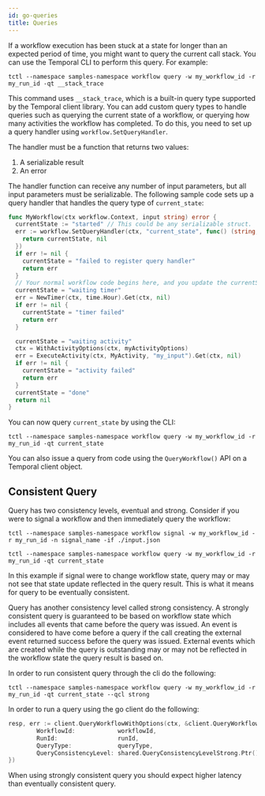 ```yaml
---
id: go-queries
title: Queries
---
```


If a workflow execution has been stuck at a state for longer than an expected period of time, you
might want to query the current call stack. You can use the Temporal CLI to perform this query. For
example:

`tctl --namespace samples-namespace workflow query -w my_workflow_id -r my_run_id -qt __stack_trace`

This command uses `__stack_trace`, which is a built-in query type supported by the Temporal client
library. You can add custom query types to handle queries such as querying the current state of a
workflow, or querying how many activities the workflow has completed. To do this, you need to set
up a query handler using `workflow.SetQueryHandler`.

The handler must be a function that returns two values:
1. A serializable result
2. An error

The handler function can receive any number of input parameters, but all input parameters must be
serializable. The following sample code sets up a query handler that handles the query type of
`current_state`:
```go
func MyWorkflow(ctx workflow.Context, input string) error {
  currentState := "started" // This could be any serializable struct.
  err := workflow.SetQueryHandler(ctx, "current_state", func() (string, error) {
    return currentState, nil
  })
  if err != nil {
    currentState = "failed to register query handler"
    return err
  }
  // Your normal workflow code begins here, and you update the currentState as the code makes progress.
  currentState = "waiting timer"
  err = NewTimer(ctx, time.Hour).Get(ctx, nil)
  if err != nil {
    currentState = "timer failed"
    return err
  }

  currentState = "waiting activity"
  ctx = WithActivityOptions(ctx, myActivityOptions)
  err = ExecuteActivity(ctx, MyActivity, "my_input").Get(ctx, nil)
  if err != nil {
    currentState = "activity failed"
    return err
  }
  currentState = "done"
  return nil
}
```
You can now query `current_state` by using the CLI:

`tctl --namespace samples-namespace workflow query -w my_workflow_id -r my_run_id -qt current_state`

You can also issue a query from code using the `QueryWorkflow()` API on a Temporal client object.

## Consistent Query

Query has two consistency levels, eventual and strong. Consider if you were to signal a workflow and then
immediately query the workflow:

`tctl --namespace samples-namespace workflow signal -w my_workflow_id -r my_run_id -n signal_name -if ./input.json`

`tctl --namespace samples-namespace workflow query -w my_workflow_id -r my_run_id -qt current_state`

In this example if signal were to change workflow state, query may or may not see that state update reflected
in the query result. This is what it means for query to be eventually consistent.

Query has another consistency level called strong consistency. A strongly consistent query is guaranteed
to be based on workflow state which includes all events that came before the query was issued. An event
is considered to have come before a query if the call creating the external event returned success before
the query was issued. External events which are created while the query is outstanding may or may not 
be reflected in the workflow state the query result is based on.

In order to run consistent query through the cli do the following:

`tctl --namespace samples-namespace workflow query -w my_workflow_id -r my_run_id -qt current_state --qcl strong`

In order to run a query using the go client do the following:

```go
resp, err := client.QueryWorkflowWithOptions(ctx, &client.QueryWorkflowWithOptionsRequest{
        WorkflowId:            workflowId,
        RunId:                 runId,
        QueryType:             queryType,
        QueryConsistencyLevel: shared.QueryConsistencyLevelStrong.Ptr(),
})
```

When using strongly consistent query you should expect higher latency than eventually consistent query.
